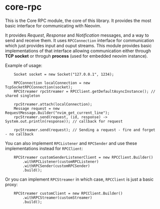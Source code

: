 # core-rpc

This is the Core RPC module, the core of this library. It provides the most basic interface for communicating with Neovim.

It provides *Request*, *Response* and *Notification* messages, and a way to send and receive them. It uses `RPCConnection` interface for
communication which just provides input and ouput streams. This module provides basic implementations of that interface allowing communication
either through **TCP socket** or throguh **process** (used for embedded neovim instance).

Example of usage:
```
    Socket socket = new Socket("127.0.0.1", 1234);
    
    RPCConnection localConnection = new TcpSocketRPCConnection(socket);
    RPCStreamer rpcStreamer = RPCClient.getDefaultAsyncInstance(); // shared singleton
    
    rpcStreamer.attach(localConnection);
    Message request = new RequestMessage.Builder("nvim_get_current_line");
    rpcStreamer.send(request, (id, response) -> System.out.println(response)); // callback for request
    
    rpcStreamer.send(request); // Sending a request - fire and forget - no callback
```

You can also implement `RPCListener` and `RPCSender` and use these implementations instead for `RPCClient`:
```
    RPCStreamer customSenderListenerClient = new RPCClient.Builder()
        .withRPCListener(customRPCListener)
        .withRPCSender(customRPCSender)
        .build();
```

Or you can implement `RPCStreamer` in which case, `RPCClient` is just a basic proxy:
```
    RPCStreamer customClient = new RPCClient.Builder()
        .withRPCStreamer(customStreamer)
        .build();
```